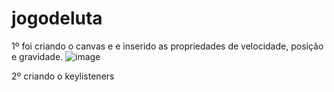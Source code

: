 # jogodeluta

1º foi criando o canvas e e inserido as propriedades de velocidade, posição e gravidade.
![image](https://user-images.githubusercontent.com/88566095/185760352-4a13aff2-1f7c-422c-9cae-6a10f6dffca1.png)

2º criando o keylisteners
